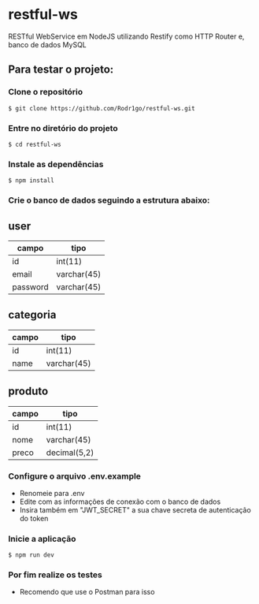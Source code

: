 # restful-ws
RESTful WebService em NodeJS utilizando Restify como HTTP Router e, banco de dados MySQL

Para testar o projeto:
---------------------- 

### Clone o repositório
`$ git clone https://github.com/Rodr1go/restful-ws.git`

### Entre no diretório do projeto
`$ cd restful-ws`

### Instale as dependências
`$ npm install`

### Crie o banco de dados seguindo a estrutura abaixo:

user
----------

|campo    | tipo       |
|---------|------------|
|id       | int(11)    | 
|email    | varchar(45)|
|password | varchar(45)|

categoria
----------

|campo    | tipo       |
|---------|------------|
|id       | int(11)    | 
|name     | varchar(45)|

produto
----------

|campo    | tipo        |
|---------|-------------|
|id       | int(11)     | 
|nome     | varchar(45) |
|preco    | decimal(5,2)|

### Configure o arquivo .env.example   
* Renomeie para .env 
* Edite com as informações de conexão com o banco de dados
* Insira também em "JWT_SECRET" a sua chave secreta de autenticação do token
 
### Inicie a aplicação
`$ npm run dev`

### Por fim realize os testes
- Recomendo que use o Postman para isso 

